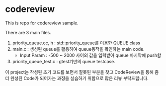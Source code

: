 # codereview
This is repo for codereview sample.

There are 3 main files.
1. priority_queue.cc, h : std::priority_queue를 이용한 QUEUE class
2. main.c : 생성된 queue를 활용하여 queue동작을 확인하는 main code.
    - Input Param : -500 ~ 2000 사이의 값을 입력받아 queue 마지막에 push함
3. priority_queue_test.c : gtest기반의 queue testcase.

이 project는 작성된 초기 코드를 보면서 잘못된 부분을 찾고 CodeReview을 통해
좀더 완성된 Code가 되어가는 과정을 실습하기 위함으로
많은 리뷰 부탁드립니다.


